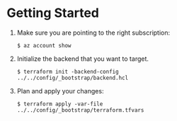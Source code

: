 # Getting Started

1. Make sure you are pointing to the right subscription:

   ```
   $ az account show
   ```

2. Initialize the backend that you want to target.

   ```
   $ terraform init -backend-config ../../config/_bootstrap/backend.hcl
   ```

3. Plan and apply your changes:
   ```
   $ terraform apply -var-file ../../config/_bootstrap/terraform.tfvars
   ```
